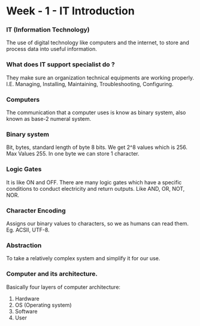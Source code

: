 # Week - 1 - IT Introduction

### <b>IT (Information Technology)  </b>

The use of digital technology like computers and the internet, to store and process data into useful information. 

### <b>What does IT support specialist do ?</b>
They make sure an organization technical equipments are working properly. I.E. Managing, Installing, Maintaining, Troubleshooting, Configuring. 

### <b>Computers</b>
The communication that a computer uses is know as binary system, also known as base-2 numeral system.

### <b>Binary system</b>
Bit, bytes, standard length of byte 8 bits. We get 2^8 values which is 256. Max Values 255. In one byte we can store 1 character. 

### Logic Gates
It is like ON and OFF. There are many logic gates which have a specific conditions to conduct electricity and return outputs. Like AND, OR, NOT, NOR.

### <b>Character Encoding</b>
Assigns our binary values to characters, so we as humans can read them. Eg. ACSII, UTF-8.


### <b>Abstraction</b>
To take a relatively complex system and simplify it for our use. 

### <b>Computer and its architecture.</b>
Basically four layers of computer architecture:   
1. Hardware
1. OS (Operating system)
1. Software
1. User